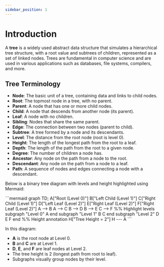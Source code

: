 ```yaml
---
sidebar_position: 1
---
```


# Introduction

A **tree** is a widely used abstract data structure that simulates a hierarchical tree structure, with a root value and subtrees of children, represented as a set of linked nodes. Trees are fundamental in computer science and are used in various applications such as databases, file systems, compilers, and more.

## Tree Terminology

- **Node**: The basic unit of a tree, containing data and links to child nodes.
- **Root**: The topmost node in a tree, with no parent.
- **Parent**: A node that has one or more child nodes.
- **Child**: A node that descends from another node (its parent).
- **Leaf**: A node with no children.
- **Sibling**: Nodes that share the same parent.
- **Edge**: The connection between two nodes (parent to child).
- **Subtree**: A tree formed by a node and its descendants.
- **Level**: The distance from the root node (root is level 0).
- **Height**: The length of the longest path from the root to a leaf.
- **Depth**: The length of the path from the root to a given node.
- **Degree**: The number of children a node has.
- **Ancestor**: Any node on the path from a node to the root.
- **Descendant**: Any node on the path from a node to a leaf.
- **Path**: A sequence of nodes and edges connecting a node with a descendant.

Below is a binary tree diagram with levels and height highlighted using Mermaid:

<div style={{textAlign: 'center'}}>
```mermaid
graph TD;
    A["Root (Level 0)"]
    B["Left Child (Level 1)"]
    C["Right Child (Level 1)"]
    D["Left Leaf (Level 2)"]
    E["Right Leaf (Level 2)"]
    F["Right Leaf (Level 2)"]
    A --> B
    A --> C
    B --> D
    B --> E
    C --> F
    %% Highlight levels
    subgraph "Level 0"
        A
    end
    subgraph "Level 1"
        B
        C
    end
    subgraph "Level 2"
        D
        E
        F
    end
    %% Height annotation
    H["Tree Height = 2"]
    H --- A
```
</div>

In this diagram:

- **A** is the root node at Level 0.
- **B** and **C** are at Level 1.
- **D**, **E**, and **F** are leaf nodes at Level 2.
- The tree height is 2 (longest path from root to leaf).
- Subgraphs visually group nodes by their level.
